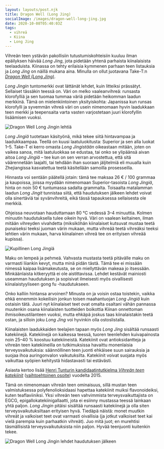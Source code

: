```yaml
---
layout: layouts/post.njk
title: Dragon Well (Long Jing)
socialImage: /images/dragon-well-long-jing.jpg
date: 2020-10-08T05:40:03Z
tags:
  - vihreä
  - Kiina
  - Long Jing
---
```

Vihreän teen ystävän pakollisiin tutustumiskohteisiin kuuluu ilman epäilyksen häivää *Long Jing*, jota pidetään yhtenä parhaista kiinalaisista teelaaduista. Kiinassa on tehty erilaisia kymmenen parhaan teen listauksia ja *Long Jing* on näillä mukana aina. Minulla on ollut juotavana Take-T:n *[Dragon Well (Long Jing)](https://take-t.fi/products/dragon-well-long-jing)*.

*Long Jingin* tuntomerkki ovat lättänät lehdet, kuin litteiksi prässätyt. Sellaiset tässäkin teessä on. Väri on melko vaaleanvihreä: runsasta klorofylliä ja sen tuomaa tummaa väriä pidetään heikomman laadun merkkinä. Tämä on mielenkiintoinen yksityiskohta: Japanissa kun runsas klorofylli ja syvemmän vihreä väri on usein nimenomaan hyvin laadukkaan teen merkki ja teepensaita varta vasten varjostetaan juuri klorofyllin lisäämisen vuoksi.

![Dragon Well Long Jingin lehtiä](/images/dragon-well-long-jing.jpg)

*Long Jingiä* tuotetaan käsityönä, mikä tekee siitä hintavampaa ja laadukkaampaa. Teellä on kuusi laatuluokitusta: Superior ja sen alla luokat 1–5. Take-T ei kerro omasta *Long Jingistään* oikeastaan mitään, joten on vaikea sanoa, mitä laatuluokkaa se edustaa, tai onko se ylipäänsä aivan aitoa *Long Jingiä* – tee kun on sen verran arvostettua, että sitä väärennetään laajalti, tai tehdään ihan suoraan jäljitelmiä eli muualla kuin Zhejiangissa kasvatettua teetä käsitellään samoilla prosesseilla.

Hinnasta voi sentään päätellä jotain: tämä tee maksaa 26 € / 100 grammaa ja kaupoissa, joissa myydään nimenomaan Superior-tasoista *Long Jingiä*, hinta on noin 50 € tuntumassa sadalta grammalta. Toisaalta matalamman laadun *Long Jingit* tunnistaa siitä, että haudutuksen jälkeen lehdet voivat olla sinertäviä tai syvänvihreitä, eikä tässä tapauksessa sellaisesta ole merkkiä.

Ohjeissa neuvotaan hauduttamaan 80 °C vedessä 3–4 minuuttia. Kolmen minuutin haudutuksella tulee oikein hyvä. Väri on vaalean keltainen, ilman mitään vihreyden vivahdetta (miksiköhän kiinalaiset kutsuvat mustaa teetä punaiseksi teeksi juoman värin mukaan, mutta vihreää teetä vihreäksi teeksi lehtien värin mukaan, harva kiinalainen vihreä tee on erityisen vihreää kupissa).

![Kupillinen Long Jingiä](/images/dragon-well-long-jing-kuppi.jpg)

Maku on lempeä ja pehmeä. Vahvasta mustasta teetä pitävälle maku on varmasti liiankin kevyt, mutta minä pidän tästä. Tämä tee ei missään nimessä kaipaa lisämakeutusta, se on miellyttävän makeaa jo itsessään. Minkäänlaista kitkeryyttä ei ole aistittavissa. Lehdet kestävät mainiosti useamman haudutuksen ja sopisivat ilmeisesti myös oivallisesti kiinalaistyyliseen gong fu -haudutukseen.

Onko kalliin hintansa arvoinen? Minusta on ja voisin ostaa toistekin, vaikka ehkä ennemmin kokeilisin jonkun toisen maahantuojan *Long Jingiä* kuin ostaisin tätä. Juuri nyt kiinalaiset teet ovat omalta osaltani vähän pannassa muutenkin osana kiinalaisten tuotteiden boikottia Kiinan onnettoman ihmisoikeustilanteen vuoksi, mutta ehkäpä joskus taas kiinalaistakin teetä ostan, ja silloin joku *Long Jing* voi hyvinkin olla ostoslistalla.

Kiinalaisten laadukkaiden teelajien tapaan myös *Long Jing* sisältää runsaasti katekiinejä. Katekiinejä on kaikessa teessä, tuoren teenlehden kuivapainosta noin 25–40 % koostuu katekiineistä. Katekiinit ovat antioksidantteja ja vihreän teen katekiineilla on tutkimuksissa havaittu monenlaisia terveysvaikutuksia: säännöllinen teen juonti ehkäisee suun sairauksia ja suojaa ihoa auringonvalon vaikutuksilta. Katekiinit voivat suojata myös vaikuttaa syöpien kehitystä hidastavasti tai estävästi.

Asiasta kertoo lisää [Henri Tunturin kandidaatintutkielma *Vihreän teen katekiinit*](https://docplayer.fi/15054013-Vihrean-teen-katekiinit.html) ([vaihtoehtoinen osoite](http://www.kemia.ovh/ont/Tunturi_H_2015_kandidaatintutkielma.pdf)) vuodelta 2015.

Tämä on nimenomaan vihreän teen ominaisuus, sillä mustan teen valmistuksessa polyfenolioksidaasi hapettaa katekiinit muiksi flavonoideiksi, kuten teaflaviiniksi. Yksi vihreän teen vahvimmista terveysvaikuttajista on EGCG, epigallokatekiinigallaatti, jota ei esiinny mustassa teessä lainkaan yhtä paljon. *Long Jingin* pitäisi sisältää runsaasti katekiinejä ja olla siten terveysvaikutuksiltaan erityisen hyvä. Tiedäpä näistä: monet muutkin vihreät ja valkoiset teet ovat varmasti oivallisia (ja jotkut valkoiset teet kai vielä parempia kuin parhaatkin vihreät). Juo mitä juot; en murehtisi täsmällisistä terveysvaikutuksista niin paljon. Hyvää teenjuonti kuitenkin tekee.

![Dragon Well Long Jingin lehdet haudutuksen jälkeen](/images/dragon-well-long-jing-lehdet.jpg)